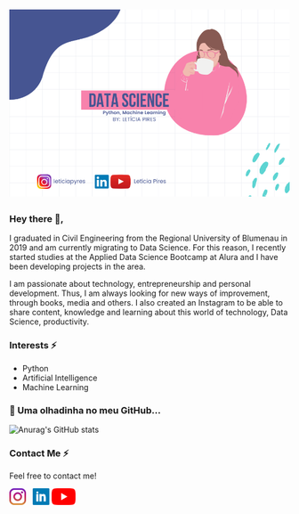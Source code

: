 # ![](https://github.com/letpires/letpires/blob/main/Github%20(4).png)



### Hey there 👋,


I graduated in Civil Engineering from the Regional University of Blumenau in 2019 and am currently migrating to Data Science. For this reason, I recently started studies at the Applied Data Science Bootcamp at Alura and I have been developing projects in the area.


</ul>
I am passionate about technology, entrepreneurship and personal development. Thus, I am always looking for new ways of improvement, through books, media and others. I also created an Instagram to be able to share content, knowledge and learning about this world of technology, Data Science, productivity.
</ul>

### Interests ⚡

<ul>
  <li>Python</li>
  <li>Artificial Intelligence</li>
  <li>Machine Learning</li>
  
  
</ul>

### 🧐 Uma olhadinha no meu GitHub...

![Anurag's GitHub stats](https://github-readme-stats.vercel.app/apiletpiresanuraghazra&show_icons=true&theme=radical)

### Contact Me ⚡

Feel free to contact me!

<a href="https://www.instagram.com/leticiapyres/"><img height="30" src="https://github.com/Clalloures/Clalloures/blob/master/icon/instagram.jpg?raw=true"></a>&nbsp;&nbsp;
<a href="https://www.linkedin.com/in/leticia-pires/"><img height="30" src="https://github.com/Clalloures/Clalloures/blob/master/icon/linkedin.png?raw=true"></a>
<a href="https://www.youtube.com/channel/UC7C3taM54q4rsEIDPFNVsLg?view_as=subscriber"><img height="30" src="https://github.com/Clalloures/Clalloures/blob/master/icon/youtube.png?raw=true"></a>

